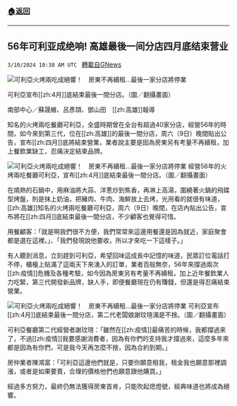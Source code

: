 ###  [:house:返回](README.md)
---


## 56年可利亚成绝响! 高雄最後一间分店四月底结束营业
`3/10/2024 10:38 AM UTC ` [轉載自GNews](https://gnews.org/articles/2381627)

![可利亞火烤兩吃成絕響！　房東不再續租...最後一家分店將停業](https://cdn.ftvnews.com.tw/manasystem/FileData/News/0a7fd50c-e72e-4f00-8d5f-97bd582dea08.jpg "可利亞火烤兩吃成絕響！　房東不再續租...最後一家分店將停業")

可利亞宣布[[zh:4月]]底結束最後一間分店。（圖／翻攝畫面）

南部中心／蘇晟維、呂彥頡、鄧山田　[[zh:高雄]]報導

知名的火烤兩吃餐廳可利亞，全盛時期曾在全台有超過40家分店，經營56年的時間，如今來到第三代，位在[[zh:高雄]]的最後一間分店，周六（9日）晚間貼出公告，宣布[[zh:四月]]底將結束營業，業者說主要是因為房東另有考量不再續租，加上餐飲業缺工，忍痛決定結束品牌。

![可利亞火烤兩吃成絕響！　房東不再續租...最後一家分店將停業](https://cdn.ftvnews.com.tw/summernotefiles/News/a1daf69b-4e08-4fbe-8ed5-5b37adc9cf02.jpg "可利亞火烤兩吃成絕響！　房東不再續租...最後一家分店將停業") 經營56年的火烤兩吃餐廳可利亞，宣布[[zh:4月]]底結束最後一間分店。（圖／翻攝畫面）

在燒熱的石鍋中，用麻油將大蒜、洋蔥炒到焦香，再淋上高湯，圍繞著火鍋的飛碟型烤盤，則是抹上奶油，把豬肉、牛肉、海鮮放上去烤，光用看的就很有味道，[[zh:高雄]]知名的火烤兩吃餐廳可利亞，周六（9日）晚間，在店內貼出公告，宣布將在[[zh:四月]]底結束最後一間分店，不少顧客也覺得可惜。

用餐顧客：「就是啊我們很不方便，我們常常來這邊用餐還是因為就近，家庭聚會都是選在這裡。」、「我們發現說他要收，所以才來吃一下這樣子。」

有人聽到消息，立刻趕到可利亞，希望回味這成長中記憶的味道，民眾訂位電話打不停，櫃檯上貼滿了這兩天下來湧入的訂單，業者百般無奈，56年來撐過兩次[[zh:疫情]]危機及各種考驗，如今因為房東另有考量不再續租，加上近年餐飲業人力吃緊，第三代開發新品牌，缺人手，即便餐廳現在仍有賺錢，但還是得忍痛結束營業。

![可利亞火烤兩吃成絕響！　房東不再續租...最後一家分店將停業](https://cdn.ftvnews.com.tw/summernotefiles/News/89dc4b59-e36c-4937-a6f8-c320f7a07e18.jpg "可利亞火烤兩吃成絕響！　房東不再續租...最後一家分店將停業") 可利亞宣布[[zh:4月]]底結束最後一間分店，第二代老闆娘謝玟瑄滿是不捨。（圖／翻攝畫面）

可利亞餐廳第二代經營者謝玟瑄：「雖然在[[zh:疫情]]最痛苦的時候，我都撐過來了，不過[[zh:疫情]]我要感謝消費者，因為有你們的支持我才撐過來，這麼多年來都是因為有你們，可是我今天再怎麼不捨，因為合約到期。」

房仲業者陳鴻富：「可利亞這邊他們就是，只要你願意租我，租金我也願意那裡調漲，或者是如果要賣，合理的價格他們也願意跟他購買。」

經過多方努力，最終仍無法獲得房東首肯，只能吹起熄燈號，經典味道也將成為絕響。
